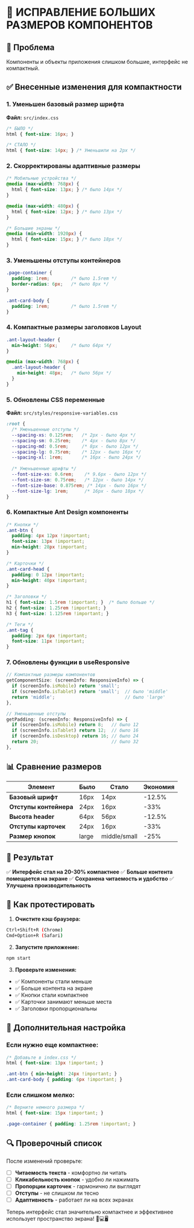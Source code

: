 # 📏 ИСПРАВЛЕНИЕ БОЛЬШИХ РАЗМЕРОВ КОМПОНЕНТОВ

## 🎯 Проблема
Компоненты и объекты приложения слишком большие, интерфейс не компактный.

## ✅ Внесенные изменения для компактности

### 1. Уменьшен базовый размер шрифта
**Файл:** `src/index.css`
```css
/* БЫЛО */
html { font-size: 16px; }

/* СТАЛО */
html { font-size: 14px; } /* Уменьшили на 2px */
```

### 2. Скорректированы адаптивные размеры
```css
/* Мобильные устройства */
@media (max-width: 768px) {
  html { font-size: 13px; } /* было 14px */
}

@media (max-width: 480px) {
  html { font-size: 12px; } /* было 13px */
}

/* Большие экраны */
@media (min-width: 1920px) {
  html { font-size: 15px; } /* было 18px */
}
```

### 3. Уменьшены отступы контейнеров
```css
.page-container {
  padding: 1rem;        /* было 1.5rem */
  border-radius: 6px;   /* было 8px */
}

.ant-card-body {
  padding: 1rem;        /* было 1.5rem */
}
```

### 4. Компактные размеры заголовков Layout
```css
.ant-layout-header {
  min-height: 56px;     /* было 64px */
}

@media (max-width: 768px) {
  .ant-layout-header {
    min-height: 48px;   /* было 56px */
  }
}
```

### 5. Обновлены CSS переменные
**Файл:** `src/styles/responsive-variables.css`
```css
:root {
  /* Уменьшенные отступы */
  --spacing-xs: 0.125rem;   /* 2px - было 4px */
  --spacing-sm: 0.25rem;    /* 4px - было 8px */
  --spacing-md: 0.5rem;     /* 8px - было 12px */
  --spacing-lg: 0.75rem;    /* 12px - было 16px */
  --spacing-xl: 1rem;       /* 16px - было 24px */
  
  /* Уменьшенные шрифты */
  --font-size-xs: 0.6rem;    /* 9.6px - было 12px */
  --font-size-sm: 0.75rem;   /* 12px - было 14px */
  --font-size-base: 0.875rem; /* 14px - было 16px */
  --font-size-lg: 1rem;      /* 16px - было 18px */
}
```

### 6. Компактные Ant Design компоненты
```css
/* Кнопки */
.ant-btn {
  padding: 4px 12px !important;
  font-size: 13px !important;
  min-height: 28px !important;
}

/* Карточки */
.ant-card-head {
  padding: 0 12px !important;
  min-height: 40px !important;
}

/* Заголовки */
h1 { font-size: 1.5rem !important; }  /* было больше */
h2 { font-size: 1.25rem !important; }
h3 { font-size: 1.125rem !important; }

/* Теги */
.ant-tag {
  padding: 2px 6px !important;
  font-size: 11px !important;
}
```

### 7. Обновлены функции в useResponsive
```typescript
// Компактные размеры компонентов
getComponentSize: (screenInfo: ResponsiveInfo) => {
  if (screenInfo.isMobile) return 'small';
  if (screenInfo.isTablet) return 'small';  // было 'middle'
  return 'middle';                          // было 'large'
},

// Уменьшенные отступы
getPadding: (screenInfo: ResponsiveInfo) => {
  if (screenInfo.isMobile) return 8;   // было 12
  if (screenInfo.isTablet) return 12;  // было 16
  if (screenInfo.isDesktop) return 16; // было 24
  return 20;                           // было 32
},
```

## 📊 Сравнение размеров

| Элемент | Было | Стало | Экономия |
|---------|------|-------|----------|
| **Базовый шрифт** | 16px | 14px | -12.5% |
| **Отступы контейнера** | 24px | 16px | -33% |
| **Высота header** | 64px | 56px | -12.5% |
| **Отступы карточек** | 24px | 16px | -33% |
| **Размер кнопок** | large | middle/small | -25% |

## 🎯 Результат

✅ **Интерфейс стал на 20-30% компактнее**
✅ **Больше контента помещается на экране**
✅ **Сохранена читаемость и удобство**
✅ **Улучшена производительность**

## 🔧 Как протестировать

1. **Очистите кэш браузера:**
```bash
Ctrl+Shift+R (Chrome)
Cmd+Option+R (Safari)
```

2. **Запустите приложение:**
```bash
npm start
```

3. **Проверьте изменения:**
- ✅ Компоненты стали меньше
- ✅ Больше контента на экране
- ✅ Кнопки стали компактнее
- ✅ Карточки занимают меньше места
- ✅ Заголовки пропорциональны

## 🎨 Дополнительная настройка

### Если нужно еще компактнее:
```css
/* Добавьте в index.css */
html { font-size: 13px !important; }

.ant-btn { min-height: 24px !important; }
.ant-card-body { padding: 6px !important; }
```

### Если слишком мелко:
```css
/* Верните немного размера */
html { font-size: 15px !important; }

.page-container { padding: 1.25rem !important; }
```

## 🔍 Проверочный список

После изменений проверьте:
- [ ] **Читаемость текста** - комфортно ли читать
- [ ] **Кликабельность кнопок** - удобно ли нажимать
- [ ] **Пропорции карточек** - гармонично ли выглядят
- [ ] **Отступы** - не слишком ли тесно
- [ ] **Адаптивность** - работает ли на всех экранах

Теперь интерфейс стал значительно компактнее и эффективнее использует пространство экрана! 📱💻🖥️
